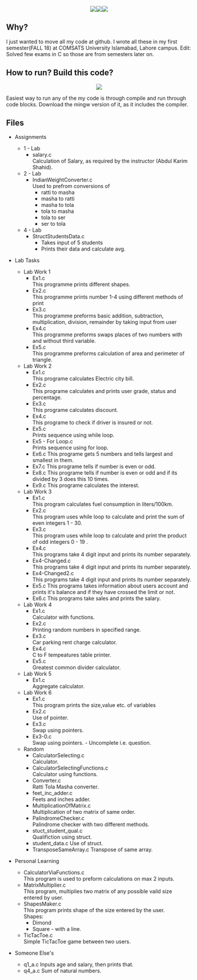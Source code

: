 <p align="center"><img src='https://img.shields.io/badge/Developer-Arose%20Niazi-blue.svg?style=popout-square&logo=codio' ><img src='https://img.shields.io/badge/Build-passing-brightgreen.svg?style=popout-square&logo=codio' ><img src='https://img.shields.io/badge/Programmed%20in-C-blue.svg?style=popout-square&logo=codio' ></p>

## Why?
I just wanted to move all my code at github. I wrote all these in my first semester(FALL 18) at COMSATS University Islamabad, Lahore campus.
Edit: Solved few exams in C so those are from semesters later on.

## How to run? Build this code? 
<p align="center"><a url='http://www.codeblocks.org/downloads/26'><img src='https://img.shields.io/badge/Codeblocks-Windows%20Mac-orange.svg?style=popout-square&logo=codio' /></a></p>
Easiest way to run any of the my code is through compile and run through code blocks. 
Download the mingw version of it, as it includes the compiler. 

## Files
- Assignments
	- 1 - Lab
		- salary.c <br>
			Calculation of Salary, as required by the instructor (Abdul Karim Shahid). 
	- 2 - Lab
		- IndianWeightConverter.c <br>
			Used to prefrom conversions of
			- ratti to masha
			- masha to ratti
			- masha to tola
			- tola to masha
			- tola to ser
			- ser to tola
	- 4 - Lab
		- StructStudentsData.c
			- Takes input of 5 students
			- Prints their data and calculate avg.
- Lab Tasks
	- Lab Work 1
		- Ex1.c <br>
			This programme prints different shapes.
		- Ex2.c <br>
			This programme prints number 1-4 using different methods of print
		- Ex3.c <br>
			This programme preforms basic addition, subtraction, multiplication, division, remainder by taking input from user
		- Ex4.c <br>
			This programme preforms swaps places of two numbers with and without third variable.
		- Ex5.c <br>
			This programme preforms calculation of area and perimeter of triangle.
	- Lab Work 2
		- Ex1.c <br>
			This programe calculates Electric city bill.
		- Ex2.c <br>
			This programe calculates and prints user grade, status and percentage.
		- Ex3.c <br>
			This programe calculates discount.
		- Ex4.c <br>
			This programe to check if driver is insured or not.
		- Ex5.c <br>
			Prints sequence using while loop.
		- Ex5 - For Loop.c<br>
			Prints sequence using for loop.
		- Ex6.c 
			This programe gets 5 numbers and tells largest and smallest in them.
		- Ex7.c
			This programe tells if number is even or odd.
		- Ex8.c 
			This programe tells if number is even or odd and if its divided by 3 does this 10 times.
		- Ex9.c
			This programe calculates the interest.
	- Lab Work 3
		- Ex1.c <br>
			This program calculates fuel consumption in liters/100km.
		- Ex2.c <br>
			This program uses while loop to calculate and print the sum of even integers 1 - 30.
		- Ex3.c <br>
			This program uses while loop to calculate and print the product of odd integers 0 - 19 .
		- Ex4.c <br>
			This programs take 4 digit input and prints its number separately.
		- Ex4-Changed.c <br>
			This programs take 4 digit input and prints its number separately.
		- Ex4-Changed2.c <br>
			This programs take 4 digit input and prints its number separately.	
		- Ex5.c
			This programs takes information about users account and prints it's balance and if they have crossed the limit or not.
		- Ex6.c
			This programs take sales and prints the salary.
	- Lab Work 4
		- Ex1.c <br>
			Calculator with functions.
		- Ex2.c <br>
			Printing random numbers in specified range.
		- Ex3.c <br>
			Car parking rent charge calculator.
		- Ex4.c <br>
			C to F tempeatures table printer.
		- Ex5.c <br>
			Greatest common divider calculator.
	- Lab Work 5
		- Ex1.c <br>
			Aggregate calculator.
	- Lab Work 6
		- Ex1.c <br>
			This program prints the size,value etc. of variables
		- Ex2.c <br>
			Use of pointer.
		- Ex3.c <br>
			Swap using pointers.
		- Ex3-0.c <br>
			Swap using pointers. - Uncomplete i.e. question.
	- Random
		- CalculatorSelecting.c  <br>
			Calculator.
		- CalculatorSelectingFunctions.c <br>
			Calculator using functions.
		- Converter.c <br>
			Ratti Tola Masha converter.
		- feet_inc_adder.c <br>
			Feets and inches adder.
		- MultiplicationOfMatrix.c <br>
			Multiplication of two matrix of same order.
		- PalindromeChecker.c <br>
			Palindrome checker with two different methods.
		- stuct_student_qual.c <br>
			Qualifiction using struct.
		- student_data.c
			Use of struct.
		- TransposeSameArray.c
			Transpose of same array.
			
- Personal Learning
	- CalculatorViaFunctions.c<br>
		This program is used to preform calculations on max 2 inputs. 
	- MatrixMultiplier.c <br>
		This program, multiplies two matrix of any possible vaild size entered by user. 
	- ShapesMaker.c <br>
		This program prints shape of the size entered by the user.<br>
		Shapes:
		- Dimond
		- Square - with a line. 
	- TicTacToe.c<br>
		Simple TicTacToe game between two users. 
- Someone Else's
	- q1_a.c
		Inputs age and salary, then prints that.
	- q4_a.c
		Sum of natural numbers.

